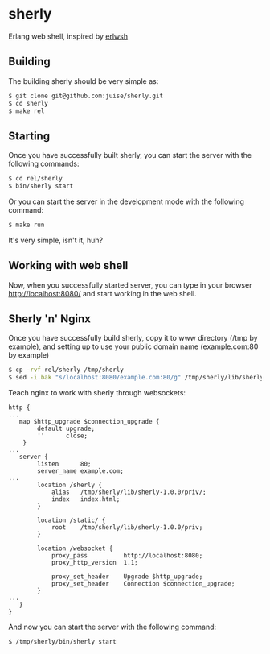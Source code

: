 sherly
======

Erlang web shell, inspired by [erlwsh](https://github.com/killme2008/erlwsh)


Building
--------

The building sherly should be very simple as:

``` sh
$ git clone git@github.com:juise/sherly.git
$ cd sherly
$ make rel
```

Starting
--------

Once you have successfully built sherly, you can start the server with the following commands:

``` sh
$ cd rel/sherly
$ bin/sherly start
```

Or you can start the server in the development mode with the following command:

``` sh
$ make run
```

It's very simple, isn't it, huh?

Working with web shell
----------------------

Now, when you successfully started server, you can type in your browser [http://localhost:8080/](http://localhost:8080/) and start working in the web shell.

Sherly 'n' Nginx
----------------

Once you have successfully build sherly, copy it to www directory (/tmp by example), and setting up to use your public domain name (example.com:80 by example)

``` sh
$ cp -rvf rel/sherly /tmp/sherly
$ sed -i.bak "s/localhost:8080/example.com:80/g" /tmp/sherly/lib/sherly-1.0.0/priv/index.html
```

Teach nginx to work with sherly through websockets:

```
http {
...
   map $http_upgrade $connection_upgrade {
        default upgrade;
        ''      close;
    }
...
   server {
        listen      80;
        server_name example.com;
...
        location /sherly {
            alias   /tmp/sherly/lib/sherly-1.0.0/priv/;
            index   index.html;
        }
        
        location /static/ {
            root    /tmp/sherly/lib/sherly-1.0.0/priv;
        }     
        
        location /websocket {
            proxy_pass          http://localhost:8080;
            proxy_http_version  1.1;

            proxy_set_header    Upgrade $http_upgrade;
            proxy_set_header    Connection $connection_upgrade;
        }
...
   }
}
```

And now you can start the server with the following command:

``` sh
$ /tmp/sherly/bin/sherly start
```
